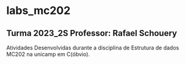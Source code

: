 #  labs_mc202
## Turma 2023_2S Professor: Rafael Schouery
Atividades Desenvolvidas durante a disciplina de Estrutura de dados MC202 na unicamp em C(óbvio). 

